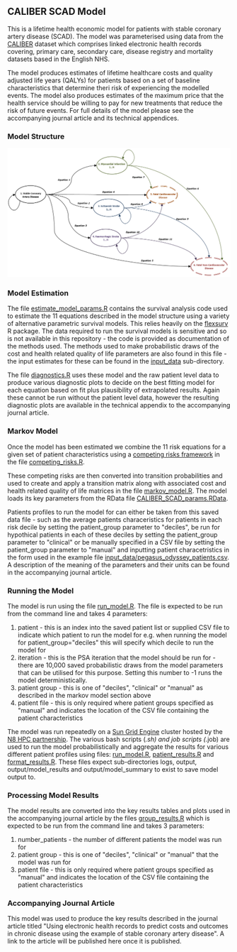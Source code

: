 ## CALIBER SCAD Model
This is a lifetime health economic model for patients with stable coronary artery disease (SCAD). The model was parameterised using data from the [CALIBER](https://www.caliberresearch.org/) dataset which comprises linked electronic health records covering, primary care, secondary care, disease registry and mortality datasets based in the English NHS. 

The model produces estimates of lifetime healthcare costs and quality adjusted life years (QALYs) for patients based on a set of baseline characteristics that determine theri risk of experiencing the modelled events. The model also produces estimates of the maximum price that the health service should be willing to pay for new treatments that reduce the risk of future events. For full details of the model please see the accompanying journal article and its technical appendices.

### Model Structure
![model structure](model_structure.png)

### Model Estimation
The file [estimate_model_params.R](estimate_model_params.R) contains the survival analysis code used to estimate the 11 equations described in the model structure using a variety of alternative parametric survival models. This relies heavily on the [flexsurv](http://cran.r-project.org/web/packages/flexsurv/index.html) R package. The data required to run the survival models is sensitive and so is not available in this repository - the code is provided as documentation of the methods used. The methods used to make probabilistic draws of the cost and health related quality of life parameters are also found in this file - the input estimates for these can be found in the [input_data](input_data/) sub-directory. 

The file [diagnostics.R](diagnostics.R) uses these model and the raw patient level data to produce various diagnostic plots to decide on the best fitting model for each equation based on fit plus plausibility of extrapolated results. Again these cannot be run without the patient level data, however the resulting diagnostic plots are available in the technical appendix to the accompanying journal article.

### Markov Model
Once the model has been estimated we combine the 11 risk equations for a given set of patient characteristics using a [competing risks framework](http://onlinelibrary.wiley.com/doi/10.1002/sim.2712/abstract) in the file [competing_risks.R](competing_risks.R).

These competing risks are then converted into transition probabilities and used to create and apply a transition matrix along with associated cost and health related quality of life matrices in the file [markov_model.R](markov_model.R). The model loads its key parameters from the RData file [CALIBER_SCAD_params.RData](CALIBER_SCAD_params.RData). 

Patients profiles to run the model for can either be taken from this saved data file - such as the average patients characeristics for patients in each risk decile by setting the patient_group parameter to "deciles", be run for hypothical patients in each of these deciles by setting the patient_group parameter to "clinical" or be manually specified in a CSV file by setting the patient_group parameter to "manual" and inputting patient characetristics in the form used in the example file [input_data/pegasus_odyssey_patients.csv](input_data/pegasus_odyssey_patients.csv). A description of the meaning of the parameters and their units can be found in the accompanying journal article.

### Running the Model
The model is run using the file [run_model.R](run_model.R). The file is expected to be run from the command line and takes 4 parameters:

1. patient - this is an index into the saved patient list or supplied CSV file to indicate which patient to run the model for e.g. when running the model for patient_group="deciles" this will specify which decile to run the model for
2. iteration - this is the PSA iteration that the model should be run for - there are 10,000 saved probabilistic draws from the model parameters that can be utilised for this purpose. Setting this number to -1 runs the model deterministically.
3. patient group - this is one of "deciles", "clinical" or "manual" as described in the markov model section above
4. patient file - this is only required where patient groups specified as "manual" and indicates the location of the CSV file containing the patient characteristics

The model was run repeatedly on a [Sun Grid Engine](http://en.wikipedia.org/wiki/Oracle_Grid_Engine) cluster hosted by the [N8 HPC partnership](http://n8hpc.org.uk/). The various bash scripts (*.sh) and job scripts (*.job) are used to run the model probabilistically and aggregate the results for various different patient profiles using files: [run_model.R](run_model.R), [patient_results.R](patient_results.R) and [format_results.R](format_results.R). These files expect sub-directories logs, output, output/model_results and output/model_summary to exist to save model output to.

### Processing Model Results
The model results are converted into the key results tables and plots used in the accompanying journal article by the files [group_results.R](group_results.R) which is expected to be run from the command line and takes 3 parameters:

1. number_patients - the number of different patients the model was run for
2. patient group - this is one of "deciles", "clinical" or "manual" that the model was run for
3. patient file - this is only required where patient groups specified as "manual" and indicates the location of the CSV file containing the patient characteristics


### Accompanying Journal Article
This model was used to produce the key results described in the journal article titled "Using electronic health records to predict costs and outcomes in chronic disease using the example of stable coronary artery disease". A link to the article will be published here once it is published.
